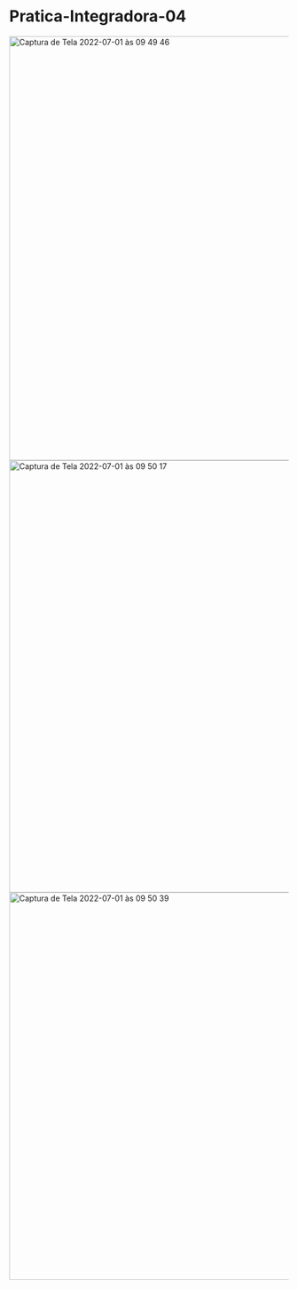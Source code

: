 # Pratica-Integradora-04
<img width="764" alt="Captura de Tela 2022-07-01 às 09 49 46" src="https://user-images.githubusercontent.com/107960288/176898103-2a3ab754-d62c-41d6-8c10-de3b50ff4178.png">
<img width="778" alt="Captura de Tela 2022-07-01 às 09 50 17" src="https://user-images.githubusercontent.com/107960288/176898158-754286de-d5bf-4231-882f-1f5adcc2cd36.png">
<img width="698" alt="Captura de Tela 2022-07-01 às 09 50 39" src="https://user-images.githubusercontent.com/107960288/176898180-1215c4a5-1111-4a0f-9afe-85e3a1322dee.png">
